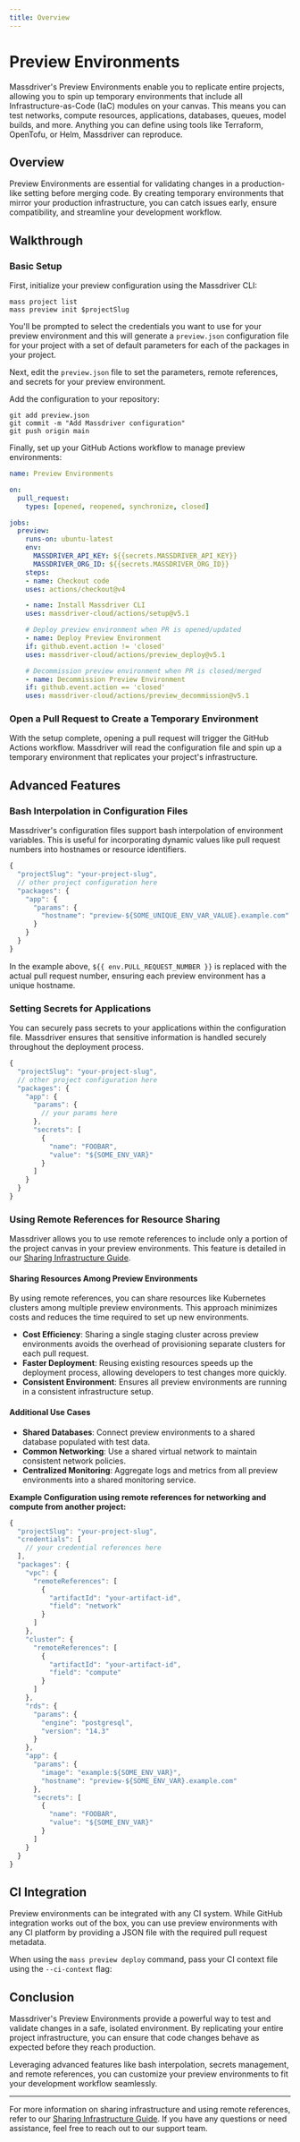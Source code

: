 ```yaml
---
title: Overview
---
```


# Preview Environments

Massdriver's Preview Environments enable you to replicate entire projects, allowing you to spin up temporary environments that include all Infrastructure-as-Code (IaC) modules on your canvas. This means you can test networks, compute resources, applications, databases, queues, model builds, and more. Anything you can define using tools like Terraform, OpenTofu, or Helm, Massdriver can reproduce.

## Overview

Preview Environments are essential for validating changes in a production-like setting before merging code. By creating temporary environments that mirror your production infrastructure, you can catch issues early, ensure compatibility, and streamline your development workflow.

## Walkthrough

### Basic Setup

First, initialize your preview configuration using the Massdriver CLI:

```shell
mass project list
mass preview init $projectSlug
```

You'll be prompted to select the credentials you want to use for your preview environment and this will generate a `preview.json` configuration file for your project with a set of default parameters for each of the packages in your project.

Next, edit the `preview.json` file to set the parameters, remote references, and secrets for your preview environment.

Add the configuration to your repository:

```shell
git add preview.json
git commit -m "Add Massdriver configuration"
git push origin main
```

Finally, set up your GitHub Actions workflow to manage preview environments:

```yaml
name: Preview Environments

on:
  pull_request:
    types: [opened, reopened, synchronize, closed]

jobs:
  preview:
    runs-on: ubuntu-latest
    env:
      MASSDRIVER_API_KEY: ${{secrets.MASSDRIVER_API_KEY}}
      MASSDRIVER_ORG_ID: ${{secrets.MASSDRIVER_ORG_ID}}
    steps:
    - name: Checkout code
    uses: actions/checkout@v4

    - name: Install Massdriver CLI
    uses: massdriver-cloud/actions/setup@v5.1

    # Deploy preview environment when PR is opened/updated
    - name: Deploy Preview Environment
    if: github.event.action != 'closed'
    uses: massdriver-cloud/actions/preview_deploy@v5.1

    # Decommission preview environment when PR is closed/merged
    - name: Decommission Preview Environment
    if: github.event.action == 'closed'
    uses: massdriver-cloud/actions/preview_decommission@v5.1
```

### Open a Pull Request to Create a Temporary Environment

With the setup complete, opening a pull request will trigger the GitHub Actions workflow. Massdriver will read the configuration file and spin up a temporary environment that replicates your project's infrastructure.

## Advanced Features

### Bash Interpolation in Configuration Files

Massdriver's configuration files support bash interpolation of environment variables. This is useful for incorporating dynamic values like pull request numbers into hostnames or resource identifiers.

```js
{
  "projectSlug": "your-project-slug",
  // other project configuration here
  "packages": {
    "app": {
      "params": {
        "hostname": "preview-${SOME_UNIQUE_ENV_VAR_VALUE}.example.com"
      }
    }
  }
}
```  

In the example above, `${{ env.PULL_REQUEST_NUMBER }}` is replaced with the actual pull request number, ensuring each preview environment has a unique hostname.

### Setting Secrets for Applications

You can securely pass secrets to your applications within the configuration file. Massdriver ensures that sensitive information is handled securely throughout the deployment process.

```js
{
  "projectSlug": "your-project-slug",
  // other project configuration here
  "packages": {
    "app": {
      "params": {
        // your params here
      },
      "secrets": [
        {
          "name": "FOOBAR",
          "value": "${SOME_ENV_VAR}"
        }
      ]
    }
  }
}
```        

### Using Remote References for Resource Sharing

Massdriver allows you to use remote references to include only a portion of the project canvas in your preview environments. This feature is detailed in our [Sharing Infrastructure Guide](https://docs.massdriver.cloud/guides/sharing-infrastructure).

#### Sharing Resources Among Preview Environments

By using remote references, you can share resources like Kubernetes clusters among multiple preview environments. This approach minimizes costs and reduces the time required to set up new environments.

- **Cost Efficiency**: Sharing a single staging cluster across preview environments avoids the overhead of provisioning separate clusters for each pull request.
- **Faster Deployment**: Reusing existing resources speeds up the deployment process, allowing developers to test changes more quickly.
- **Consistent Environment**: Ensures all preview environments are running in a consistent infrastructure setup.

#### Additional Use Cases

- **Shared Databases**: Connect preview environments to a shared database populated with test data.
- **Common Networking**: Use a shared virtual network to maintain consistent network policies.
- **Centralized Monitoring**: Aggregate logs and metrics from all preview environments into a shared monitoring service.

**Example Configuration using remote references for networking and compute from another project:**

```js
{
  "projectSlug": "your-project-slug",
  "credentials": [
    // your credential references here
  ],
  "packages": {
    "vpc": {
      "remoteReferences": [
        {
          "artifactId": "your-artifact-id",
          "field": "network"
        }
      ]
    },
    "cluster": {
      "remoteReferences": [
        {
          "artifactId": "your-artifact-id",
          "field": "compute"
        }
      ]
    },
    "rds": {
      "params": {
        "engine": "postgresql",
        "version": "14.3"
      }
    },
    "app": {
      "params": {
        "image": "example:${SOME_ENV_VAR}",
        "hostname": "preview-${SOME_ENV_VAR}.example.com"
      },
      "secrets": [
        {
          "name": "FOOBAR",
          "value": "${SOME_ENV_VAR}"
        }
      ]
    }
  }
}
```


## CI Integration

Preview environments can be integrated with any CI system. While GitHub integration works out of the box, you can use preview environments with any CI platform by providing a JSON file with the required pull request metadata.

When using the `mass preview deploy` command, pass your CI context file using the `--ci-context` flag:

## Conclusion

Massdriver's Preview Environments provide a powerful way to test and validate changes in a safe, isolated environment. By replicating your entire project infrastructure, you can ensure that code changes behave as expected before they reach production.

Leveraging advanced features like bash interpolation, secrets management, and remote references, you can customize your preview environments to fit your development workflow seamlessly.

---

For more information on sharing infrastructure and using remote references, refer to our [Sharing Infrastructure Guide](https://docs.massdriver.cloud/guides/sharing-infrastructure). If you have any questions or need assistance, feel free to reach out to our support team.